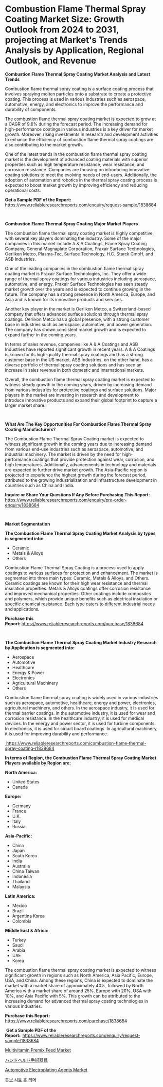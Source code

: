 <p><h1>Combustion Flame Thermal Spray Coating Market Size: Growth Outlook from 2024 to 2031, projecting at Market's Trends Analysis by Application, Regional Outlook, and Revenue</h1></p><p><strong>Combustion Flame Thermal Spray Coating Market Analysis and Latest Trends</strong></p>
<p><p>Combustion flame thermal spray coating is a surface coating process that involves spraying molten particles onto a substrate to create a protective coating. This process is used in various industries such as aerospace, automotive, energy, and electronics to improve the performance and durability of components.</p><p>The combustion flame thermal spray coating market is expected to grow at a CAGR of 9.8% during the forecast period. The increasing demand for high-performance coatings in various industries is a key driver for market growth. Moreover, rising investments in research and development activities to enhance the efficiency of combustion flame thermal spray coatings are also contributing to the market growth.</p><p>One of the latest trends in the combustion flame thermal spray coating market is the development of advanced coating materials with superior properties such as high temperature resistance, wear resistance, and corrosion resistance. Companies are focusing on introducing innovative coating solutions to meet the evolving needs of end-users. Additionally, the adoption of automation and robotics in the thermal spray coating process is expected to boost market growth by improving efficiency and reducing operational costs.</p></p>
<p><strong>Get a Sample PDF of the Report:&nbsp;</strong> <a href="https://www.reliableresearchreports.com/enquiry/request-sample/1838684">https://www.reliableresearchreports.com/enquiry/request-sample/1838684</a></p>
<p>&nbsp;</p>
<p><strong>Combustion Flame Thermal Spray Coating Major Market Players</strong></p>
<p><p>The combustion flame thermal spray coating market is highly competitive, with several key players dominating the industry. Some of the major companies in this market include A & A Coatings, Flame Spray Coating Company, General Magnaplate Corporation, Praxair Surface Technologies, Oerlikon Metco, Plasma-Tec, Surface Technology, H.C. Starck GmbH, and ASB Industries.</p><p>One of the leading companies in the combustion flame thermal spray coating market is Praxair Surface Technologies, Inc. They offer a wide range of thermal spray coatings for various industries including aerospace, automotive, and energy. Praxair Surface Technologies has seen steady market growth over the years and is expected to continue growing in the future. The company has a strong presence in North America, Europe, and Asia and is known for its innovative products and services.</p><p>Another key player in the market is Oerlikon Metco, a Switzerland-based company that offers advanced surface solutions through thermal spray coatings. Oerlikon Metco has a global presence, with a strong customer base in industries such as aerospace, automotive, and power generation. The company has shown consistent market growth and is expected to expand further in the coming years.</p><p>In terms of sales revenue, companies like A & A Coatings and ASB Industries have reported significant growth in recent years. A & A Coatings is known for its high-quality thermal spray coatings and has a strong customer base in the US market. ASB Industries, on the other hand, has a diverse portfolio of thermal spray coating solutions and has seen an increase in sales revenue in both domestic and international markets.</p><p>Overall, the combustion flame thermal spray coating market is expected to witness steady growth in the coming years, driven by increasing demand from various industries for protective coatings and surface solutions. Major players in the market are investing in research and development to introduce innovative products and expand their global footprint to capture a larger market share.</p></p>
<p>&nbsp;</p>
<p><strong>What Are The Key Opportunities For Combustion Flame Thermal Spray Coating Manufacturers?</strong></p>
<p><p>The Combustion Flame Thermal Spray Coating market is expected to witness significant growth in the coming years due to increasing demand from various end-use industries such as aerospace, automotive, and industrial machinery. The market is driven by the need for high-performance coatings that provide protection against wear, corrosion, and high temperatures. Additionally, advancements in technology and materials are expected to further drive market growth. The Asia-Pacific region is projected to experience the highest growth during the forecast period, attributed to the growing industrialization and infrastructure development in countries such as China and India.</p></p>
<p><strong>Inquire or Share Your Questions If Any Before Purchasing This Report:</strong> <a href="https://www.reliableresearchreports.com/enquiry/pre-order-enquiry/1838684">https://www.reliableresearchreports.com/enquiry/pre-order-enquiry/1838684</a></p>
<p>&nbsp;</p>
<p><strong>Market Segmentation</strong></p>
<p><strong>The Combustion Flame Thermal Spray Coating Market Analysis by types is segmented into:</strong></p>
<p><ul><li>Ceramic</li><li>Metals & Alloys</li><li>Others</li></ul></p>
<p><p>Combustion Flame Thermal Spray Coating is a process used to apply coatings to various surfaces for protection and enhancement. The market is segmented into three main types: Ceramic, Metals & Alloys, and Others. Ceramic coatings are known for their high wear resistance and thermal insulation properties. Metals & Alloys coatings offer corrosion resistance and improved mechanical properties. Other coatings include composites and polymers, which provide unique benefits such as electrical insulation or specific chemical resistance. Each type caters to different industrial needs and applications.</p></p>
<p><strong>Purchase this Report:&nbsp;</strong><a href="https://www.reliableresearchreports.com/purchase/1838684">https://www.reliableresearchreports.com/purchase/1838684</a></p>
<p>&nbsp;</p>
<p><strong>The Combustion Flame Thermal Spray Coating Market Industry Research by Application is segmented into:</strong></p>
<p><ul><li>Aerospace</li><li>Automotive</li><li>Healthcare</li><li>Energy & Power</li><li>Electronics</li><li>Agricultural Machinery</li><li>Others</li></ul></p>
<p><p>Combustion flame thermal spray coating is widely used in various industries such as aerospace, automotive, healthcare, energy and power, electronics, agricultural machinery, and others. In the aerospace industry, it is used for thermal barrier coatings. In the automotive industry, it is used for wear and corrosion resistance. In the healthcare industry, it is used for medical devices. In the energy and power sector, it is used for turbine components. In electronics, it is used for circuit board coatings. In agricultural machinery, it is used for improving durability and performance.</p></p>
<p><a href="https://www.reliableresearchreports.com/combustion-flame-thermal-spray-coating-r1838684">&nbsp;https://www.reliableresearchreports.com/combustion-flame-thermal-spray-coating-r1838684</a></p>
<p><strong>In terms of Region, the Combustion Flame Thermal Spray Coating Market Players available by Region are:</strong></p>
<p>
    <p> <strong> North America: </strong>
        <ul>
            <li>United States</li>
            <li>Canada</li>
        </ul>
        </p> 
    <p> <strong> Europe: </strong>
        <ul>
            <li>Germany</li>
            <li>France</li>
            <li>U.K.</li>
            <li>Italy</li>
            <li>Russia</li>
        </ul>
        </p> 
    <p> <strong> Asia-Pacific: </strong>
        <ul>
            <li>China</li>
            <li>Japan</li>
            <li>South Korea</li>
            <li>India</li>
            <li>Australia</li>
            <li>China Taiwan</li>
            <li>Indonesia</li>
            <li>Thailand</li>
            <li>Malaysia</li>
        </ul>
        </p> 
    <p> <strong> Latin America: </strong>
        <ul>
            <li>Mexico</li>
            <li>Brazil</li>
            <li>Argentina Korea</li>
            <li>Colombia</li>
        </ul>
        </p> 
    <p> <strong> Middle East & Africa: </strong>
        <ul>
            <li>Turkey</li>
            <li>Saudi</li>
            <li>Arabia</li>
            <li>UAE</li>
            <li>Korea</li>
        </ul>
    </p>
    </p>
<p><p>The combustion flame thermal spray coating market is expected to witness significant growth in regions such as North America, Asia Pacific, Europe, USA, and China. Among these regions, China is expected to dominate the market with a market share of approximately 40%, followed by North America with a market share of around 25%, Europe with 20%, USA with 10%, and Asia Pacific with 5%. This growth can be attributed to the increasing demand for advanced thermal spray coating technologies in various industries.</p></p>
<p><strong>Purchase this Report: </strong><a href="https://www.reliableresearchreports.com/purchase/1838684">https://www.reliableresearchreports.com/purchase/1838684</a></p>
<p>&nbsp;<strong>Get a Sample PDF of the Report:&nbsp;&nbsp;</strong><a href="https://www.reliableresearchreports.com/enquiry/request-sample/1838684">https://www.reliableresearchreports.com/enquiry/request-sample/1838684</a></p>
<p><strong></strong></p>
<p><p><a href="https://github.com/jhonangga41/Market-Research-Report-List-1/blob/main/multivitamin-premix-feed-market.md">Multivitamin Premix Feed Market</a></p><p><a href="https://github.com/TerrellConn/Market-Research-Report-List-1/blob/main/6527075138213.md">ハンドヘルド手術器具</a></p><p><a href="https://github.com/sahltyb2/Market-Research-Report-List-1/blob/main/automotive-electroplating-agents-market.md">Automotive Electroplating Agents Market</a></p><p><a href="https://github.com/hzumrdvas204296/Market-Research-Report-List-2/blob/main/2507617144261.md">튜브 시트 홀 리머</a></p></p>